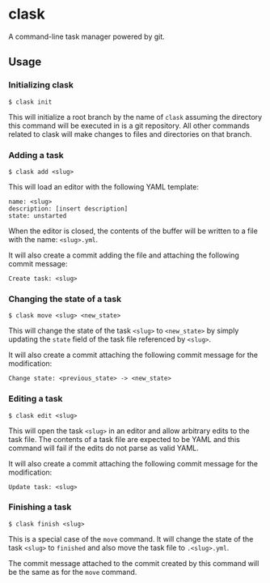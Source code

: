 clask
=====

A command-line task manager powered by git.

Usage
-----

### Initializing clask

```
$ clask init
```

This will initialize a root branch by the name of ```clask``` assuming
the directory this command will be executed in is a git repository. All
other commands related to clask will make changes to files and
directories on that branch.

### Adding a task

```
$ clask add <slug>
```

This will load an editor with the following YAML template:

```
name: <slug>
description: [insert description]
state: unstarted
```

When the editor is closed, the contents of the buffer will be written to
a file with the name: ```<slug>.yml```.

It will also create a commit adding the file and attaching the following
commit message:

```
Create task: <slug>
```

### Changing the state of a task

```
$ clask move <slug> <new_state>
```

This will change the state of the task ```<slug>``` to
```<new_state>``` by simply updating the ```state``` field of the task
file referenced by ```<slug>```.

It will also create a commit attaching the following commit message
for the modification:

```
Change state: <previous_state> -> <new_state>
```

### Editing a task

```
$ clask edit <slug>
```

This will open the task ```<slug>``` in an editor and allow arbitrary
edits to the task file. The contents of a task file are expected to be
YAML and this command will fail if the edits do not parse as valid YAML.

It will also create a commit attaching the following commit message for
the modification:

```
Update task: <slug>
```

### Finishing a task

```
$ clask finish <slug>
```

This is a special case of the ```move``` command. It will change the
state of the task ```<slug>``` to ```finished``` and also move the
task file to ```.<slug>.yml```.

The commit message attached to the commit created by this command will
be the same as for the ```move``` command.
